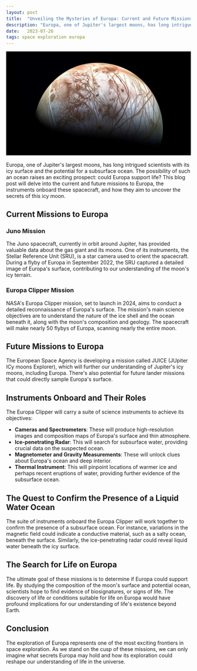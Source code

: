 ```yaml
---
layout: post
title:  "Unveiling the Mysteries of Europa: Current and Future Missions"
description: "Europa, one of Jupiter's largest moons, has long intrigued scientists with its icy surface and the potential for a subsurface ocean. The possibility of such an ocean raises an exciting prospect: could Europa support life? This blog post will delve into the current and future missions to Europa, the instruments onboard these spacecraft, and how they aim to uncover the secrets of this icy moon."
date:   2023-07-26
tags: space exploration europa
---
```


![A view of Europa](/assets/europa.png)

Europa, one of Jupiter's largest moons, has long intrigued scientists with its icy surface and the potential for a subsurface ocean. The possibility of such an ocean raises an exciting prospect: could Europa support life? This blog post will delve into the current and future missions to Europa, the instruments onboard these spacecraft, and how they aim to uncover the secrets of this icy moon.

## Current Missions to Europa

### Juno Mission

The Juno spacecraft, currently in orbit around Jupiter, has provided valuable data about the gas giant and its moons. One of its instruments, the Stellar Reference Unit (SRU), is a star camera used to orient the spacecraft. During a flyby of Europa in September 2022, the SRU captured a detailed image of Europa's surface, contributing to our understanding of the moon's icy terrain.

### Europa Clipper Mission

NASA's Europa Clipper mission, set to launch in 2024, aims to conduct a detailed reconnaissance of Europa's surface. The mission's main science objectives are to understand the nature of the ice shell and the ocean beneath it, along with the moon's composition and geology. The spacecraft will make nearly 50 flybys of Europa, scanning nearly the entire moon.

## Future Missions to Europa

The European Space Agency is developing a mission called JUICE (JUpiter ICy moons Explorer), which will further our understanding of Jupiter's icy moons, including Europa. There's also potential for future lander missions that could directly sample Europa's surface.

## Instruments Onboard and Their Roles

The Europa Clipper will carry a suite of science instruments to achieve its objectives:

- **Cameras and Spectrometers**: These will produce high-resolution images and composition maps of Europa's surface and thin atmosphere.
- **Ice-penetrating Radar**: This will search for subsurface water, providing crucial data on the suspected ocean.
- **Magnetometer and Gravity Measurements**: These will unlock clues about Europa's ocean and deep interior.
- **Thermal Instrument**: This will pinpoint locations of warmer ice and perhaps recent eruptions of water, providing further evidence of the subsurface ocean.

## The Quest to Confirm the Presence of a Liquid Water Ocean

The suite of instruments onboard the Europa Clipper will work together to confirm the presence of a subsurface ocean. For instance, variations in the magnetic field could indicate a conductive material, such as a salty ocean, beneath the surface. Similarly, the ice-penetrating radar could reveal liquid water beneath the icy surface.

## The Search for Life on Europa

The ultimate goal of these missions is to determine if Europa could support life. By studying the composition of the moon's surface and potential ocean, scientists hope to find evidence of biosignatures, or signs of life. The discovery of life or conditions suitable for life on Europa would have profound implications for our understanding of life's existence beyond Earth.

## Conclusion

The exploration of Europa represents one of the most exciting frontiers in space exploration. As we stand on the cusp of these missions, we can only imagine what secrets Europa may hold and how its exploration could reshape our understanding of life in the universe.
